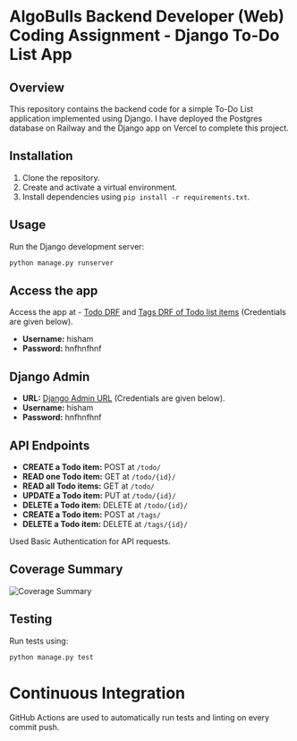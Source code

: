 # AlgoBulls Backend Developer (Web) Coding Assignment - Django To-Do List App

## Overview

This repository contains the backend code for a simple To-Do List application implemented using Django. I have deployed the Postgres database on Railway and the Django app on Vercel to complete this project.


## Installation

1. Clone the repository.
2. Create and activate a virtual environment.
3. Install dependencies using `pip install -r requirements.txt`.

## Usage

Run the Django development server:

```bash
python manage.py runserver
```
## Access the app
Access the app at - [Todo DRF](https://todo-app-jade-sigma.vercel.app/api/todos/) and [Tags DRF of Todo list items](https://todo-app-jade-sigma.vercel.app/api/tags/) (Credentials are given below).

- **Username:** hisham 
- **Password:** hnfhnfhnf


## Django Admin
- **URL:** [Django Admin URL](https://todo-app-jade-sigma.vercel.app/admin) (Credentials are given below).
- **Username:** hisham 
- **Password:** hnfhnfhnf

## API Endpoints
- **CREATE a Todo item:** POST at `/todo/`
- **READ one Todo item:** GET at `/todo/{id}/`
- **READ all Todo items:** GET at `/todo/`
- **UPDATE a Todo item:** PUT at `/todo/{id}/`
- **DELETE a Todo item:** DELETE at `/todo/{id}/`
- **CREATE a Todo item:** POST at `/tags/`
- **DELETE a Todo item:** DELETE at `/tags/{id}/`

  
Used Basic Authentication for API requests.

## Coverage Summary

![Coverage Summary](https://github.com/MuhdHishamP/Algo-Todo-3/assets/99111049/bd4b980f-8584-4c75-aba6-df9eb171cb2c)




## Testing
Run tests using:

```bash
python manage.py test
```

# Continuous Integration

GitHub Actions are used to automatically run tests and linting on every commit push.





